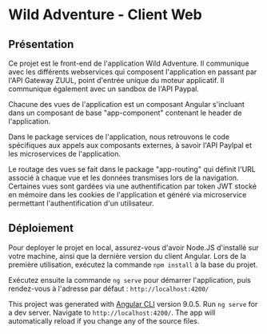 # Wild Adventure - Client Web

## Présentation

Ce projet est le front-end de l'application Wild Adventure.
Il communique avec les différents webservices qui composent l'application en passant par l'API Gateway ZUUL, point d'entrée unique du moteur applicatif.
Il communique également avec un sandbox de l'API Paypal.

Chacune des vues de l'application est un composant Angular s'incluant dans un composant de base "app-component" contenant le header de l'application.

Dans le package services de l'application, nous retrouvons le code spécifiques aux appels aux composants externes, à savoir l'API Paylpal et les microservices de l'application.

Le routage des vues se fait dans le package "app-routing" qui définit l'URL associé à chaque vue et les données transmises lors de la navigation. 
Certaines vues sont gardées via une authentification par token JWT stocké en mémoire dans les cookies de l'application et généré via microservice permettant l'authentification d'un utilisateur.

## Déploiement

Pour deployer le projet en local, assurez-vous d'avoir Node.JS d'installé sur votre machine, ainsi que la dernière version du client Angular.
Lors de la première utilisation, exécutez la commande `npm install` à la base du projet.

Exécutez ensuite la commande `ng serve` pour démarrer l'application, puis rendez-vous à l'adresse par défaut : `http://localhost:4200/`



This project was generated with [Angular CLI](https://github.com/angular/angular-cli) version 9.0.5.
Run `ng serve` for a dev server. Navigate to `http://localhost:4200/`. The app will automatically reload if you change any of the source files.
